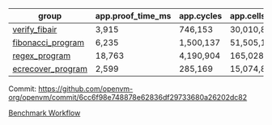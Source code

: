 | group | app.proof_time_ms | app.cycles | app.cells_used | leaf.proof_time_ms | leaf.cycles | leaf.cells_used |
| -- | -- | -- | -- | -- | -- | -- |
| [verify_fibair](https://github.com/openvm-org/openvm/blob/benchmark-results/benchmarks/verify_fibair-6cc6f98e748878e62836df29733680a26202dc82.md) | 3,915 |  746,153 |  30,010,884 |- | - | - |
| [fibonacci_program](https://github.com/openvm-org/openvm/blob/benchmark-results/benchmarks/fibonacci-6cc6f98e748878e62836df29733680a26202dc82.md) | 6,235 |  1,500,137 |  51,505,102 | 15,995 |  3,171,525 |  128,859,477 |
| [regex_program](https://github.com/openvm-org/openvm/blob/benchmark-results/benchmarks/regex-6cc6f98e748878e62836df29733680a26202dc82.md) | 18,763 |  4,190,904 |  165,028,173 | 31,686 |  6,526,013 |  291,331,789 |
| [ecrecover_program](https://github.com/openvm-org/openvm/blob/benchmark-results/benchmarks/ecrecover-6cc6f98e748878e62836df29733680a26202dc82.md) | 2,599 |  285,169 |  15,074,875 | 43,760 |  9,652,770 |  440,002,901 |


Commit: https://github.com/openvm-org/openvm/commit/6cc6f98e748878e62836df29733680a26202dc82

[Benchmark Workflow](https://github.com/openvm-org/openvm/actions/runs/12677014684)
